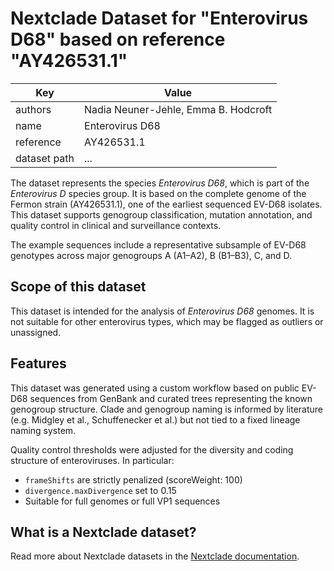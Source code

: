 # Nextclade Dataset for "Enterovirus D68" based on reference "AY426531.1"

| Key              | Value                                                                 |
|------------------|-----------------------------------------------------------------------|
| authors          | Nadia Neuner-Jehle, Emma B. Hodcroft                                  |
| name             | Enterovirus D68                                                       |
| reference        | AY426531.1                                                            |
| dataset path     | ...                                                                   |



The dataset represents the species *Enterovirus D68*, which is part of the *Enterovirus D* species group. It is based on the complete genome of the Fermon strain (AY426531.1), one of the earliest sequenced EV-D68 isolates. This dataset supports genogroup classification, mutation annotation, and quality control in clinical and surveillance contexts.

The example sequences include a representative subsample of EV-D68 genotypes across major genogroups A (A1–A2), B (B1–B3), C, and D.

## Scope of this dataset

This dataset is intended for the analysis of *Enterovirus D68* genomes. It is not suitable for other enterovirus types, which may be flagged as outliers or unassigned.

## Features

This dataset was generated using a custom workflow based on public EV-D68 sequences from GenBank and curated trees representing the known genogroup structure. Clade and genogroup naming is informed by literature (e.g. Midgley et al., Schuffenecker et al.) but not tied to a fixed lineage naming system.

Quality control thresholds were adjusted for the diversity and coding structure of enteroviruses. In particular:
- `frameShifts` are strictly penalized (scoreWeight: 100)
- `divergence.maxDivergence` set to 0.15
- Suitable for full genomes or full VP1 sequences

## What is a Nextclade dataset?

Read more about Nextclade datasets in the [Nextclade documentation](https://docs.nextstrain.org/projects/nextclade/en/stable/user/datasets.html).